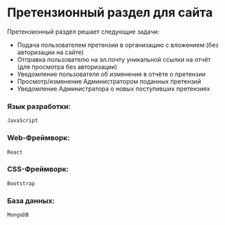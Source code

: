 # Претензионный раздел для сайта

Претензионный раздел решает следующие задачи:

- Подача пользователем претензии в организацию с вложением (без авторизации на сайте)
- Отправка пользователю на эл.почту уникальной ссылки на отчёт (для просмотра без авторизации)
- Уведомление пользователя об изменения в отчёте о претензии
- Просмотр/изменение Администратором поданных претензий
- Уведомление Администратора о новых поступивших претензиях

### Язык разработки:

```
JavaScript
```

### Web-Фреймворк:

```
React
```

### CSS-Фреймворк:

```
Bootstrap
```

### База данных:

```
MongoDB
```

